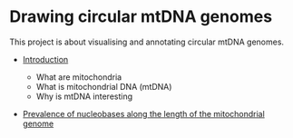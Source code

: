 # Drawing circular mtDNA genomes

This project is about visualising and annotating circular mtDNA genomes.

* [Introduction](posts/about_mtDNA.md)
	* What are mitochondria
	* What is mitochondrial DNA (mtDNA)
	* Why is mtDNA interesting

 * [Prevalence of nucleobases along the length of the mitochondrial genome](posts/mitochondrial_genome_graphs.md)
 